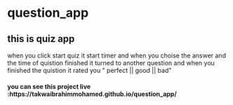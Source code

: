 # question_app
<h2>this is quiz app</h2>
<p>when you click start quiz it start timer and when you choise the answer and the time of quistion finished it turned to another question and when you finished the quistion it rated you " perfect || good || bad"</p>

<h4>you can see this project live :https://takwaibrahimmohamed.github.io/question_app/</p>
